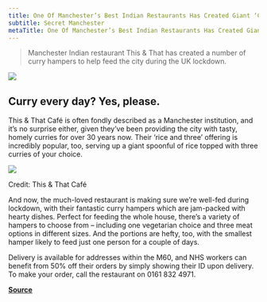 ```yaml
---
title: One Of Manchester’s Best Indian Restaurants Has Created Giant ‘Curry Hampers’ For Home Delivery
subtitle: Secret Manchester
metaTitle: One Of Manchester’s Best Indian Restaurants Has Created Giant ‘Curry Hampers’ For Home Delivery
---
```


> Manchester Indian restaurant This & That has created a number of curry hampers to help feed the city during the UK lockdown.

![](https://offloadmedia.feverup.com/secretmanchester.com/wp-content/uploads/2020/04/17094416/this-and-taht-1024x576.png)

Curry every day? Yes, please.
-----------------------------

This & That Café is often fondly described as a Manchester institution, and it’s no surprise either, given they’ve been providing the city with tasty, homely curries for over 30 years now. Their ‘rice and three’ offering is incredibly popular, too, serving up a giant spoonful of rice topped with three curries of your choice.

![](https://offloadmedia.feverup.com/secretmanchester.com/wp-content/uploads/2020/04/17094417/75223706_1390547101100060_1605232473417973760_o-1024x576.jpg)

Credit: This & That Café

And now, the much-loved restaurant is making sure we’re well-fed during lockdown, with their fantastic curry hampers which are jam-packed with hearty dishes. Perfect for feeding the whole house, there’s a variety of hampers to choose from – including one vegetarian choice and three meat options in different sizes. And the portions are hefty, too, with the smallest hamper likely to feed just one person for a couple of days.

Delivery is available for addresses within the M60, and NHS workers can benefit from 50% off their orders by simply showing their ID upon delivery. To make your order, call the restaurant on 0161 832 4971.

**[Source](https://secretmanchester.com/this-and-that-manchester-curry-hampers/)**
